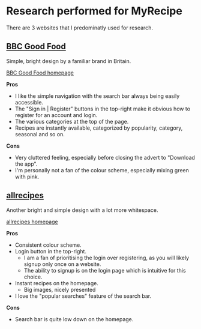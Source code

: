 # Research performed for MyRecipe

There are 3 websites that I predominatly used for research.

## [BBC Good Food](https://www.bbcgoodfood.com/recipes)

Simple, bright design by a familiar brand in Britain.

[BBC Good Food homepage](bbc-good-food.webp)

**Pros**

* I like the simple navigation with the search bar always being easily accessible.
* The "Sign in | Register" buttons in the top-right make it obvious how to register for an account and login.
* The various categories at the top of the page.
* Recipes are instantly available, categorized by popularity, category, seasonal and so on.

**Cons**

* Very cluttered feeling, especially before closing the advert to "Download the app".
* I'm personally not a fan of the colour scheme, especially mixing green with pink.

## [allrecipes](https://www.allrecipes.com/recipes/1947/everyday-cooking/quick-and-easy/)

Another bright and simple design with a lot more whitespace.

[allrecipes homepage](allrecipes.webp)

**Pros**

* Consistent colour scheme.
* Login button in the top-right.
    * I am a fan of prioritising the login over registering, as you will likely signup only once on a website.
    * The ability to signup is on the login page which is intuitive for this choice.
* Instant recipes on the homepage.
    * Big images, nicely presented
* I love the "popular searches" feature of the search bar.

**Cons**
* Search bar is quite low down on the homepage.